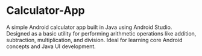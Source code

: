 # Calculator-App
A simple Android calculator app built in Java using Android Studio. Designed as a basic utility for performing arithmetic operations like addition, subtraction, multiplication, and division. Ideal for learning core Android concepts and Java UI development.
